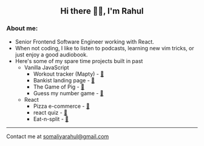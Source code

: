 <h2 align="center">
  Hi there 👋🏻, I'm Rahul
</h2>

### About me:
- Senior Frontend Software Engineer working with React.
- When not coding, I like to listen to podcasts, learning new vim tricks, or just enjoy a good audiobook.
- Here's some of my spare time projects built in past
  - Vanilla JavaScript
    - Workout tracker (Mapty) - [🔗](https://rahulsomaliya-workout-tracker-mapty.vercel.app/)
    - Bankist landing page - [🔗](https://rahulsomaliya-banking-landing-page.vercel.app/)
    - The Game of Pig - [🔗](https://rahulsomaliya-the-game-of-pig.vercel.app/)
    - Guess my number game - [🔗](https://rahulsomaliya-guess-my-number.vercel.app/)
  - React
    - Pizza e-commerce - [🔗](https://rahulsomaliya-react-fast-pizza-app.vercel.app/)
    - react quiz - [🔗](https://rahulsomaliya-react-quizapp.vercel.app/)
    - Eat-n-split - [🔗](https://rahulsomaliya-react-eat-n-split.vercel.app/)
<!--    - Usepopcorn ( [Source](https://github.com/RahulSomaliya/react-usepopcorn) | [site](https://react-use-popcorn.vercel.app/) ) -->

<hr/>

<!-- Here's my [resume](https://drive.google.com/file/d/11k4ECSVl7cV_pTg1YKg2yyjwEG5vOZyv/view?usp=sharing)
<br>  -->
Contact me at [somaliyarahul@gmail.com](https://mail.google.com/mail/?view=cm&fs=1&to=somaliyarahul%40gmail.com)

